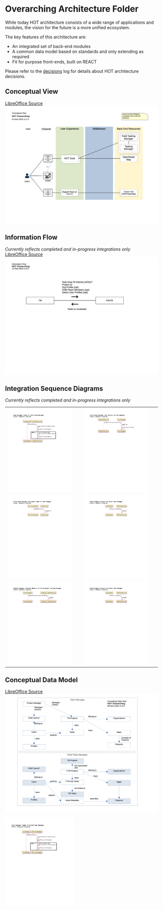 # Overarching Architecture Folder
While today HOT architecture consists of a wide range of applications and modules, the vision for the future is a more unified ecosystem. 

The key features of this architecture are:
* An integrated set of back-end modules
* A common data model based on standards and only extending as required
* Fit for purpose front-ends, built on REACT

Please refer to the [decisions](/decisions) log for details about HOT architecture decisions.

## Conceptual View
[LibreOffice Source](Overarching%20Diagrams%20-%20Conceptual.odg)<br/>
![Conceptual View](Overarching%20Diagrams%20-%20Conceptual.png)

## Information Flow
*Currently reflects completed and in-progress integrations only*<br/>
[LibreOffice Source](Overarching%20Diagrams%20-%20Info%20Flow.odg)<br/>
![Information Flow Diagram](Overarching%20Diagrams%20-%20Info%20Flow.png)

## Integration Sequence Diagrams
*Currently reflects completed and in-progress integrations only*<br/>

|  |  |
|--|--|
| <img src="Overarching%20OSD%20-%20TM%20Tasks%20to%20FTM.png" width="90%"/> | <img src="Overarching%20OSD%20-%20FTM%20Task%20Status%20to%20TM.png" width="90%"/> |
| <img src="Overarching%20OSD%20-%20FTM%20Invalidate%20Task%20to%20TM.png" width="90%"/> | <img src="Overarching%20OSD%20-%20TM%20Projects%20to%20FTM.png" width="90%"/> |
| <img src="Overarching%20OSD%20-%20TM%20Project%20Members%20to%20FTM.png" width="90%"/> | <img src="Overarching%20OSD%20-%20TM%20Projects%20to%20FTM.png" width="90%"/> |

## Conceptual Data Model
[LibreOffice Source](Overarching%20Data%20Model.odg)<br/>
![Conceptual Data Model](Overarching%20Data%20Model.png)

<img src="Overarching%20OSD%20-%20TM%20Tasks%20to%20FTM.png" width="45%"/>
